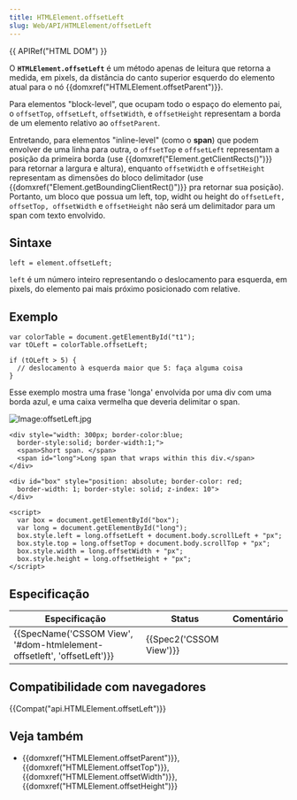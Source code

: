 ```yaml
---
title: HTMLElement.offsetLeft
slug: Web/API/HTMLElement/offsetLeft
---
```

{{ APIRef("HTML DOM") }}

O **`HTMLElement.offsetLeft`** é um método apenas de leitura que retorna a medida, em pixels, da distância do canto superior esquerdo do elemento atual para o nó {{domxref("HTMLElement.offsetParent")}}.

Para elementos "block-level", que ocupam todo o espaço do elemento pai, o `offsetTop`, `offsetLeft`, `offsetWidth`, e `offsetHeight` representam a borda de um elemento relativo ao `offsetParent`.

Entretando, para elementos "inline-level" (como o **span**) que podem envolver de uma linha para outra, o `offsetTop` e `offsetLeft` representam a posição da primeira borda (use {{domxref("Element.getClientRects()")}} para retornar a largura e altura), enquanto `offsetWidth` e `offsetHeight` representam as dimensões do bloco delimitador (use {{domxref("Element.getBoundingClientRect()")}} pra retornar sua posição). Portanto, um bloco que possua um left, top, widht ou height do `offsetLeft, offsetTop, offsetWidth` e `offsetHeight` não será um delimitador para um span com texto envolvido.

## Sintaxe

```
left = element.offsetLeft;
```

`left` é um número inteiro representando o deslocamento para esquerda, em pixels, do elemento pai mais próximo posicionado com relative.

## Exemplo

```
var colorTable = document.getElementById("t1");
var tOLeft = colorTable.offsetLeft;

if (tOLeft > 5) {
  // deslocamento à esquerda maior que 5: faça alguma coisa
}
```

Esse exemplo mostra uma frase 'longa' envolvida por uma div com uma borda azul, e uma caixa vermelha que deveria delimitar o span.

![Image:offsetLeft.jpg](/@api/deki/files/790/=OffsetLeft.jpg)

```
<div style="width: 300px; border-color:blue;
  border-style:solid; border-width:1;">
  <span>Short span. </span>
  <span id="long">Long span that wraps within this div.</span>
</div>

<div id="box" style="position: absolute; border-color: red;
  border-width: 1; border-style: solid; z-index: 10">
</div>

<script>
  var box = document.getElementById("box");
  var long = document.getElementById("long");
  box.style.left = long.offsetLeft + document.body.scrollLeft + "px";
  box.style.top = long.offsetTop + document.body.scrollTop + "px";
  box.style.width = long.offsetWidth + "px";
  box.style.height = long.offsetHeight + "px";
</script>
```

## Especificação

| Especificação                                                                                    | Status                           | Comentário |
| ------------------------------------------------------------------------------------------------ | -------------------------------- | ---------- |
| {{SpecName('CSSOM View', '#dom-htmlelement-offsetleft', 'offsetLeft')}} | {{Spec2('CSSOM View')}} |            |

## Compatibilidade com navegadores

{{Compat("api.HTMLElement.offsetLeft")}}

## Veja também

- {{domxref("HTMLElement.offsetParent")}}, {{domxref("HTMLElement.offsetTop")}}, {{domxref("HTMLElement.offsetWidth")}}, {{domxref("HTMLElement.offsetHeight")}}
